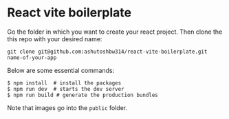 # React vite boilerplate
Go the folder in which you want to create your react project. Then clone the this repo with your desired name:
```
git clone git@github.com:ashutoshbw314/react-vite-boilerplate.git name-of-your-app
```

Below are some essential commands:
```
$ npm install  # install the packages
$ npm run dev  # starts the dev server
$ npm run build # generate the production bundles
```

Note that images go into the `public` folder.
